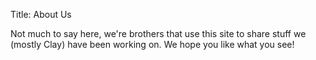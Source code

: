 Title: About Us

Not much to say here, we're brothers that use this site to share stuff we (mostly Clay) have been working on. We hope you like what you see!
